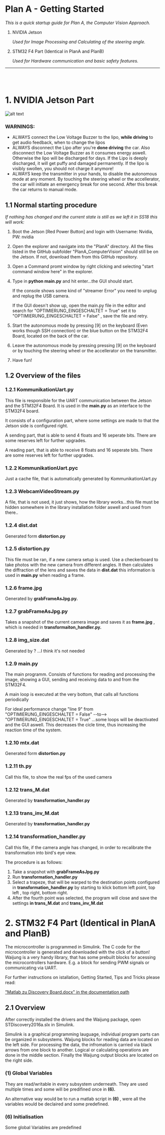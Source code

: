 # Plan A - Getting Started

_This is a quick startup guide for Plan A, the Computer Vision Approach._

1. NVIDIA Jetson

   _Used for Image Processing and Calculating of the steering angle._
   
2. STM32 F4 Part (Identical in PlanA and PlanB)

   _Used for Hardware communication and basic safety features._



___
<br><br>

# 1. NVIDIA Jetson Part
![alt text](https://github.com/AdrianGehrig/Project-Autonomous-Car/blob/master/Documentation/OpenCV_ideal2.png "CVgood")
### WARNINGS:
* ALWAYS connect the Low Voltage Buzzer to the lipo, **while driving** to get audio feedback, when to change the lipos
* ALWAYS disconnect the Lipo after you're **done driving** the car. Also disconnect the Low Voltage Buzzer as it consumes energy aswell. Otherwise the lipo will be discharged for days. If the Lipo is deeply discharged, it will get puffy and damaged permanently. If the lipo is visibly swollen, you should not charge it anymore! 
* ALWAYS keep the transmitter in your hands, to disable the autonomous mode at any moment. By touching the steering wheel or the accellerator, the car will initiate an emergency break for one second. After this break the car returns to manual mode.


## 1.1 Normal starting procedure
_If nothing has changed and the current state is still as we left it in SS18 this will work:_

1. Boot the Jetson [Red Power Button] and login with Username: Nvidia, PW: nvidia
2. Open the explorer and navigate into the "PlanA" directory. All the files listed in the GitHub subfolder "PlanA_ComputerVision" should still be on the Jetson. If not, download them from this GitHub repository.
3. Open a Command promt window by right clicking and selecting "start command window here" in the explorer.
4. Type in **python main.py** and hit enter...the GUI should start.

   If the console shows some kind of "streamer Error" you need to unplug and replug the USB camera.


   If the GUI doesn't show up, open the main.py file in the editor and search for "OPTIMIERUNG_EINGESCHALTET = True"
set it to "OPTIMIERUNG_EINGESCHALTET = False" , save the file and retry.

5. Start the autonomous mode by pressing [9] on the keyboard (Even works though SSH connection) or the blue button on the STM32F4 Board, located on the back of the car.
6. Leave the autonomous mode by pressing pressing [9] on the keyboard or by touching the steering wheel or the accellerator on the transmitter.

7. Have fun!

## 1.2 Overview of the files
### 1.2.1 KommunikationUart.py
This file is responsible for the UART communication between the Jetson and the STM32F4 Board. It is used in the **main.py** as an interface to the STM32F4 board.

It consists of a configuration part, where some settings are made to that the Jetson side is configured right.

A sending part, that is able to send 4 floats and 16 seperate bits. There are some reserves left for further upgrades.

A reading part, that is able to receive 8 floats and 16 seperate bits. There are some reserves left for further upgrades.

### 1.2.2 KommunikationUart.pyc
Just a cache file, that is automatically generated by KommunikationUart.py

### 1.2.3 WebcamVideoStream.py
A file, that is not used, it just shows, how the library works...this file must be hidden somewhere in the library installation folder aswell and used from there..

### 1.2.4 dist.dat
Generated form  **distortion.py**

### 1.2.5 distortion.py
This file must be ran, if a new camera setup is used. Use a checkerboard to take photos with the new camera from different angles. It then calculates the diffraction of the lens and saves the data in **dist.dat** this information is used in **main.py** when reading a frame.

### 1.2.6 frame.jpg
Generated by **grabFrameAsJpg.py.**

### 1.2.7 grabFrameAsJpg.py
Takes a snapshot of the current camera image and saves it as **frame.jpg** , which is needed in **transformaiton_handler.py.**

### 1.2.8 img_size.dat
Generated by ? ...I think it's not needed

### 1.2.9 main.py
The main programm. Consists of functions for reading and processing the image, showing a GUI, sending and receiving data to and from the STM32F4.

A main loop is executed at the very bottom, that calls all functions periodically

For ideal performance change "line 9" from "OPTIMIERUNG_EINGESCHALTET = False" --to--> "OPTIMIERUNG_EINGESCHALTET = True" ...some loops will be deactivated and the GUI aswell. This decreases the cicle time, thus increasing the reaction time of the system.

### 1.2.10 mtx.dat
Generated form  **distortion.py**

### 1.2.11 th.py
Call this file, to show the real fps of the used camera

### 1.2.12 trans_M.dat
Generated by **transformation_handler.py**

### 1.2.13 trans_inv_M.dat
Generated by **transformation_handler.py**

### 1.2.14 transformation_handler.py
Call this file, if the camera angle has changed, in order to recalibrate the transformation into bird's eye view.

The procedure is as follows:

1. Take a snapshot with **grabFrameAsJpg.py**
2. Run **transformation_handler.py**
3. Select a trapeze, that will be warped to the destination points configured in **transformation_handler.py** by starting to klick bottom left point, top left , top right, bottom right.
4. After the fourth point was selected, the program will close and save the settings **in trans_M.dat** and **trans_inv_M.dat**




# 2. STM32 F4 Part (Identical in PlanA and PlanB)
The microcontroller is programmed in Simulink. The C code for the microcontroller is generated and downloaded with the click of a button! Waijung is a very handy library, that has some prebuilt blocks for acessing the microcontrollers hardware. E.g. a block for sending PWM signals or communicating via UART. 

For further instructions on istallation, Getting Started, Tips and Tricks please read:

["Matlab zu Discovery Board.docx" in the documentation path](https://github.com/AdrianGehrig/Project-Autonomous-Car/blob/master/Documentation/Matlab%20zu%20Discovery%20Board.docx "Word Document")

## 2.1 Overview
After correctly installed the drivers and the Waijung package, open STDiscovery2016a.slx in Simulink.

Simulink is a graphical programming lauguage, individual program parts can be organized in subsystems. Waijung blocks for reading data are located on the left side. For processing the data, the infromation is carried via black arrows from one block to another. Logical or calculating operations are done in the middle section. Finally the Waijung output blocks are located on the right side.

### (1) Global Variables
They are read/writable in every subsystem underneath. They are used multiple times and some will be predifined once in **(6).**

An alternative way would be to run a matlab script in **(6)** , were all the variables would be declaired and some predefined.

### (6) Initialisation
Some global Variables are predefined

